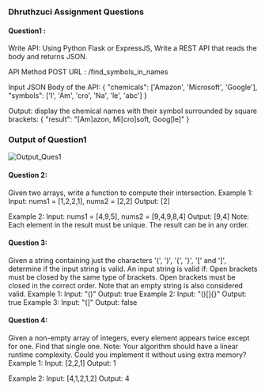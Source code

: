 ### Dhruthzuci Assignment Questions
#### Question1 :
Write API: Using Python Flask or ExpressJS, Write a REST API that reads the body and  returns JSON.
 
 API Method POST
 URL : /find_symbols_in_names
 
 Input JSON Body of the API:
{
    "chemicals": ['Amazon', 'Microsoft', 'Google'],
    "symbols": ['I', 'Am', 'cro', 'Na', 'le', 'abc']
}
 
 Output: display the chemical names with their symbol surrounded by square brackets:
{
    "result": "[Am]azon, Mi[cro]soft, Goog[le]"
}

### Output of Question1

![Output_Ques1](https://user-images.githubusercontent.com/63055827/110026007-1c46e600-7d56-11eb-803e-57cedf3843fa.png)




#### Question 2:
Given two arrays, write a function to compute their intersection.
Example 1:
Input: nums1 = [1,2,2,1], nums2 = [2,2]
Output: [2]
 
Example 2:
Input: nums1 = [4,9,5], nums2 = [9,4,9,8,4]
Output: [9,4]
Note:
Each element in the result must be unique.
The result can be in any order.

#### Question 3:
Given a string containing just the characters '(', ')', '{', '}', '[' and ']', determine if the input string is valid.
An input string is valid if:
Open brackets must be closed by the same type of brackets.
Open brackets must be closed in the correct order.
Note that an empty string is also considered valid.
Example 1:
Input: "()"
Output: true
Example 2:
Input: "()[]{}"
Output: true
Example 3:
Input: "(]"
Output: false

#### Question 4:
Given a non-empty array of integers, every element appears twice except for one. Find that single one.
Note:
Your algorithm should have a linear runtime complexity. Could you implement it without using extra memory?
Example 1:
Input: [2,2,1]
Output: 1
 
Example 2:
Input: [4,1,2,1,2]
Output: 4

